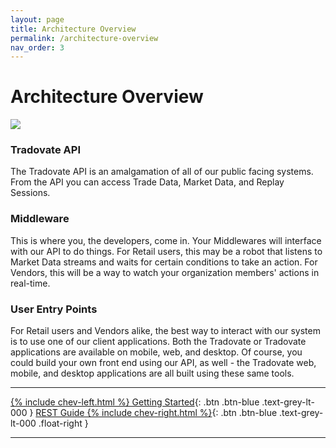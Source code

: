 ```yaml
---
layout: page
title: Architecture Overview
permalink: /architecture-overview
nav_order: 3
---
```


# Architecture Overview

<img id="main-frame" src="{{'/assets/images/SV_ArchitectureOverview.png'}}">

### Tradovate API
The Tradovate API is an amalgamation of all of our public facing systems. From the API you can access Trade Data, Market Data, and Replay Sessions.

### Middleware
This is where you, the developers, come in. Your Middlewares will interface with our API to do things. For Retail users, this may be a robot that listens to Market Data streams and waits for certain conditions to take an action. For Vendors, this will be a way to watch your organization members' actions in real-time.

### User Entry Points
For Retail users and Vendors alike, the best way to interact with our system is to use one of our client applications. Both the Tradovate or Tradovate applications are available on mobile, web, and desktop. Of course, you could build your own front end using our API, as well - the Tradovate web, mobile, and desktop applications are all built using these same tools.

---

[{% include chev-left.html %} Getting Started]({{site.baseurl}}/getting-started){: .btn .btn-blue .text-grey-lt-000 }
[REST Guide {% include chev-right.html %}]({{site.baseurl}}/rest-guide){: .btn .btn-blue .text-grey-lt-000 .float-right }

---